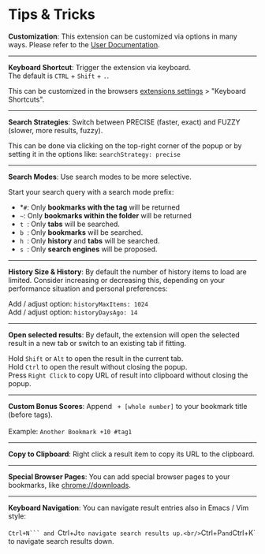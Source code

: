 # Tips & Tricks

**Customization**: This extension can be customized via options in many ways. Please refer to the [User Documentation](https://github.com/Fannon/search-bookmarks-history-and-tabs/tree/main?tab=readme-ov-file#user-documentation).

<hr/>

**Keyboard Shortcut**: Trigger the extension via keyboard. <br/>
The default is `CTRL` + `Shift` + `.`.

This can be customized in the browsers [extensions settings](chrome://extensions/) > "Keyboard Shortcuts".

<hr/>

**Search Strategies**: Switch between <span class="precise">PRECISE</span> (faster, exact) and <span class="fuzzy">FUZZY</span> (slower, more results, fuzzy).

This can be done via clicking on the top-right corner of the popup or by setting it in the options like: `searchStrategy: precise`

<hr/>

**Search Modes**: Use search modes to be more selective.

Start your search query with a search mode prefix:

- \*`#`: Only **bookmarks with the tag** will be returned
- `~`: Only **bookmarks within the folder** will be returned
- `t `: Only **tabs** will be searched.
- `b `: Only **bookmarks** will be searched.
- `h `: Only **history** and **tabs** will be searched.
- `s `: Only **search engines** will be proposed.
</ul>

<hr/>

**History Size & History**: By default the number of history items to load are limited.
Consider increasing or decreasing this, depending on your performance situation and personal preferences:

Add / adjust option: `historyMaxItems: 1024` <br/>
Add / adjust option: `historyDaysAgo: 14`

<hr/>

**Open selected results**: By default, the extension will open the selected result in a new tab or switch to an existing tab if fitting.

Hold `Shift` or `Alt` to open the result in the current tab.<br />
Hold `Ctrl` to open the result without closing the popup.<br />
Press `Right Click` to copy URL of result into clipboard without closing the popup.

<hr/>

**Custom Bonus Scores**: Append ` + [whole number]` to your bookmark title (before tags). <br/><br/>
Example: `Another Bookmark +10 #tag1`

<hr/>

**Copy to Clipboard**: Right click a result item to copy its URL to the clipboard.

<hr/>

**Special Browser Pages**: You can add special browser pages to your bookmarks, like
[chrome://downloads](chrome://downloads).

<hr/>

**Keyboard Navigation**: You can navigate result entries also in Emacs / Vim style:<br/><br/>
` Ctrl+N``` and  `Ctrl+J`to navigate search results up.<br/>`Ctrl+P`and`Ctrl+K` to navigate search results down.
